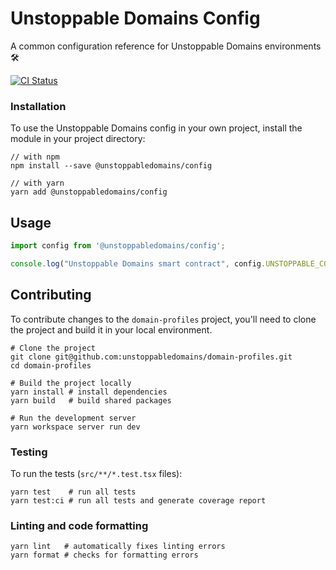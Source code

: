 # Unstoppable Domains Config

A common configuration reference for Unstoppable Domains environments 🛠️

[![CI Status](https://github.com/unstoppabledomains/domain-profiles/actions/workflows/push.yml/badge.svg)](https://github.com/unstoppabledomains/domain-profiles/actions/workflows/push.yml)

### Installation

To use the Unstoppable Domains config in your own project, install the
module in your project directory:

```shell
// with npm
npm install --save @unstoppabledomains/config

// with yarn
yarn add @unstoppabledomains/config
```

## Usage

```typescript
import config from '@unstoppabledomains/config';

console.log("Unstoppable Domains smart contract", config.UNSTOPPABLE_CONTRACT_ADDRESS);
```

## Contributing

To contribute changes to the `domain-profiles` project, you'll need to clone the
project and build it in your local environment.

```shell
# Clone the project
git clone git@github.com:unstoppabledomains/domain-profiles.git
cd domain-profiles

# Build the project locally
yarn install # install dependencies
yarn build   # build shared packages

# Run the development server
yarn workspace server run dev
```

### Testing

To run the tests (`src/**/*.test.tsx` files):

```shell
yarn test    # run all tests
yarn test:ci # run all tests and generate coverage report
```

### Linting and code formatting

```shell
yarn lint   # automatically fixes linting errors
yarn format # checks for formatting errors
```
